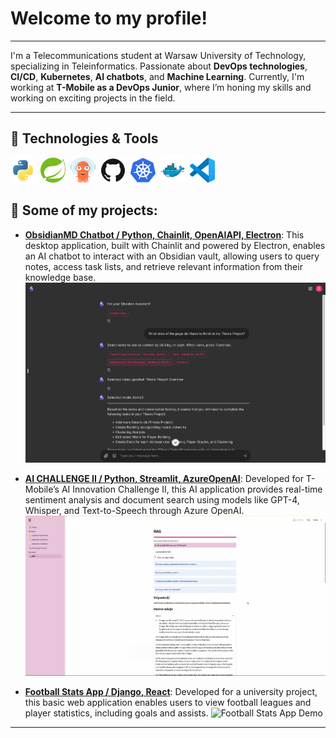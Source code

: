 # Welcome to my profile!

---

I'm a Telecommunications student at Warsaw University of Technology, specializing in Teleinformatics. Passionate about **DevOps technologies**, **CI/CD**, **Kubernetes**, **AI chatbots**, and **Machine Learning**. Currently, I'm working at **T-Mobile as a DevOps Junior**, where I’m honing my skills and working on exciting projects in the field.

___

## 🔧 Technologies & Tools
<div>
  <img src="https://github.com/devicons/devicon/blob/master/icons/python/python-original.svg" title="Python" alt="Python" width="40" height="40"/>&nbsp;
  <img src="https://github.com/devicons/devicon/blob/master/icons/spring/spring-original.svg" title="Spring Boot" alt="Spring Boot" width="40" height="40"/>&nbsp;
  <img src="https://raw.githubusercontent.com/cncf/artwork/master/projects/argo/icon/color/argo-icon-color.svg" title="ArgoCD" alt="ArgoCD" width="40" height="40"/>&nbsp;
  <img src="https://github.com/devicons/devicon/blob/master/icons/github/github-original.svg" title="GitHub" alt="GitHub" width="40" height="40"/>&nbsp;
  <img src="https://github.com/devicons/devicon/blob/master/icons/kubernetes/kubernetes-plain.svg" title="Kubernetes" alt="Kubernetes" width="40" height="40"/>&nbsp;
  <img src="https://github.com/devicons/devicon/blob/master/icons/docker/docker-original.svg" title="Docker" alt="Docker" width="40" height="40"/>&nbsp;
  <img src="https://github.com/devicons/devicon/blob/master/icons/vscode/vscode-original.svg" title="Visual Studio Code" alt="Visual Studio Code" width="40" height="40"/>&nbsp;
</div>

## 💼 Some of my projects:
- **[ObsidianMD Chatbot / Python, Chainlit, OpenAIAPI, Electron](https://github.com/perrohombre/ObsidianMD_Chatbot)**: This desktop application, built with Chainlit and powered by Electron, enables an AI chatbot to interact with an Obsidian vault, allowing users to query notes, access task lists, and retrieve relevant information from their knowledge base.
![ObsidianMD Chatbot Demo](Demo.png)

- **[AI CHALLENGE II / Python, Streamlit, AzureOpenAI](https://github.com/perrohombre/AI-CHALLENGE-II)**: Developed for T-Mobile’s AI Innovation Challenge II, this AI application provides real-time sentiment analysis and document search using models like GPT-4, Whisper, and Text-to-Speech through Azure OpenAI.
![AI CHALLENGE II Demo](Demo_AI_Challenge_II.png)

- **[Football Stats App / Django, React](https://github.com/perrohombre/football-stats-app)**: Developed for a university project, this basic web application enables users to view football leagues and player statistics, including goals and assists.
![Football Stats App Demo](Demo_Paint.png)
___


